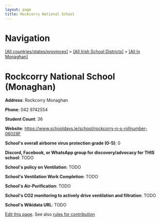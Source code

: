 ```yaml
---
layout: page
title: Rockcorry National School
---
```

# Navigation

[[All countries/states/provinces]](../../..) > [[All Irish School Districts]](../..) > [[All In Monaghan]](..)

# Rockcorry National School (Monaghan)

**Address**: Rockcorry Monaghan

**Phone**: 042 9742554

**Student Count**: 36

**Website**: <https://www.schooldays.ie/school/rockcorry-n-s-rollnumber-06028F>

**School's overall airborne virus protection grade (0-5)**: 0

**Discord, Facebook, or WhatsApp group for discovery/advocacy for THIS school**: TODO

**School's policy on Ventilation**: TODO

**School's Ventilation Work Completion**: TODO

**School's Air-Purification**: TODO

**School's CO2 monitoring to actively drive ventilation and filtration**: TODO

**School's Wikidata URL**: TODO


[Edit this page](https://github.com/ventilate-schools/Ireland/edit/main/./Monaghan/Rockcorry_National_School.md). See also [rules for contribution](../../../contribution-rules/)